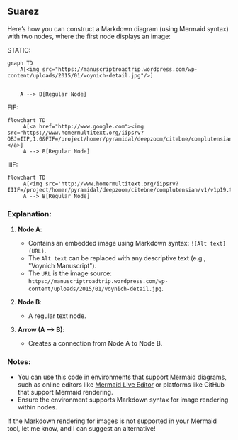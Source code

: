 ## Suarez

Here’s how you can construct a Markdown diagram (using Mermaid syntax) with two nodes, where the first node displays an image:


STATIC:

```mermaid
graph TD
    A[<img src="https://manuscriptroadtrip.wordpress.com/wp-content/uploads/2015/01/voynich-detail.jpg"/>]


    A --> B[Regular Node]
```


FIF:

```mermaid
flowchart TD
     A[<a href="http://www.google.com"><img src="https://www.homermultitext.org/iipsrv?OBJ=IIP,1.0&FIF=/project/homer/pyramidal/deepzoom/citebne/complutensian/v1/v1p19.tif&wID=100&CVT=JPEG"/></a>]
     A --> B[Regular Node]
```


IIIF:

```mermaid
flowchart TD
     A[<img src='http://www.homermultitext.org/iipsrv?IIIF=/project/homer/pyramidal/deepzoom/citebne/complutensian/v1/v1p19.tif/full/100,/0/default.jpg'/>]
     A --> B[Regular Node]
```

### Explanation:
1. **Node A**:
   - Contains an embedded image using Markdown syntax: `![Alt text](URL)`.
   - The `Alt text` can be replaced with any descriptive text (e.g., "Voynich Manuscript").
   - The `URL` is the image source: `https://manuscriptroadtrip.wordpress.com/wp-content/uploads/2015/01/voynich-detail.jpg`.

2. **Node B**:
   - A regular text node.

3. **Arrow (A --> B)**:
   - Creates a connection from Node A to Node B.

### Notes:
- You can use this code in environments that support Mermaid diagrams, such as online editors like [Mermaid Live Editor](https://mermaid-js.github.io/mermaid-live-editor/) or platforms like GitHub that support Mermaid rendering.
- Ensure the environment supports Markdown syntax for image rendering within nodes.

If the Markdown rendering for images is not supported in your Mermaid tool, let me know, and I can suggest an alternative!